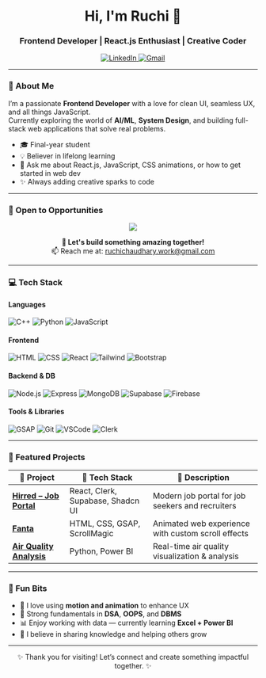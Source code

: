 <h1 align="center">Hi, I'm Ruchi 👋</h1>
<h3 align="center">Frontend Developer | React.js Enthusiast | Creative Coder</h3>

<p align="center">
  
  <a href="https://www.linkedin.com/in/ruchi-302a5a21b/" target="_blank">
    <img alt="LinkedIn" src="https://img.shields.io/badge/LinkedIn-Connect-blue?style=for-the-badge&logo=linkedin&logoColor=white" />
  </a>
  <a href="mailto:ruchichaudhary.work@gmail.com">
    <img alt="Gmail" src="https://img.shields.io/badge/Email-Contact_Me-D14836?style=for-the-badge&logo=gmail&logoColor=white" />
  </a>
</p>

---

### 🌟 About Me

I’m a passionate **Frontend Developer** with a love for clean UI, seamless UX, and all things JavaScript.  
Currently exploring the world of **AI/ML**, **System Design**, and building full-stack web applications that solve real problems.

- 🎓 Final-year student  
- 💡 Believer in lifelong learning  
- 💬 Ask me about React.js, JavaScript, CSS animations, or how to get started in web dev  
- ✨ Always adding creative sparks to code

---

### 💼 Open to Opportunities

<p align="center">
  <img src="https://readme-typing-svg.herokuapp.com?font=Fira+Code&pause=1000&center=true&vCenter=true&width=450&lines=🚀+Actively+Seeking+Frontend+Roles!;🌱+Available+for+Internships+and+Freelance+Projects" />
</p>

<p align="center">
  <b>👋 Let's build something amazing together!</b><br>
  📫 Reach me at: <a href="mailto:ruchichaudhary.work@gmail.com">ruchichaudhary.work@gmail.com</a>
</p>

---

### 💻 Tech Stack

#### Languages
![C++](https://img.shields.io/badge/C++-00599C?style=flat&logo=cplusplus&logoColor=white)
![Python](https://img.shields.io/badge/Python-3776AB?style=flat&logo=python&logoColor=white)
![JavaScript](https://img.shields.io/badge/JavaScript-F7DF1E?style=flat&logo=javascript&logoColor=black)

#### Frontend
![HTML](https://img.shields.io/badge/HTML5-E34F26?style=flat&logo=html5&logoColor=white)
![CSS](https://img.shields.io/badge/CSS3-1572B6?style=flat&logo=css3&logoColor=white)
![React](https://img.shields.io/badge/React-20232A?style=flat&logo=react&logoColor=61DAFB)
![Tailwind](https://img.shields.io/badge/Tailwind_CSS-38B2AC?style=flat&logo=tailwind-css&logoColor=white)
![Bootstrap](https://img.shields.io/badge/Bootstrap-563D7C?style=flat&logo=bootstrap&logoColor=white)

#### Backend & DB
![Node.js](https://img.shields.io/badge/Node.js-339933?style=flat&logo=nodedotjs&logoColor=white)
![Express](https://img.shields.io/badge/Express.js-000000?style=flat&logo=express&logoColor=white)
![MongoDB](https://img.shields.io/badge/MongoDB-4EA94B?style=flat&logo=mongodb&logoColor=white)
![Supabase](https://img.shields.io/badge/Supabase-3ECF8E?style=flat&logo=supabase&logoColor=white)
![Firebase](https://img.shields.io/badge/Firebase-FFCA28?style=flat&logo=firebase&logoColor=black)

#### Tools & Libraries
![GSAP](https://img.shields.io/badge/GSAP-88CE02?style=flat&logo=greensock&logoColor=white)
![Git](https://img.shields.io/badge/Git-F05032?style=flat&logo=git&logoColor=white)
![VSCode](https://img.shields.io/badge/VS_Code-007ACC?style=flat&logo=visual-studio-code&logoColor=white)
![Clerk](https://img.shields.io/badge/Clerk-3E2B8F?style=flat&logo=clerk&logoColor=white)

---

### 🚀 Featured Projects

| 🧩 Project | 🔧 Tech Stack | 🌟 Description |
|-----------|----------------|----------------|
| [**Hirred – Job Portal**](https://pro-hire.vercel.app/) | React, Clerk, Supabase, Shadcn UI | Modern job portal for job seekers and recruiters |
| [**Fanta**](https://fantaweb.netlify.app/) | HTML, CSS, GSAP, ScrollMagic | Animated web experience with custom scroll effects |
| [**Air Quality Analysis**](https://github.com/Ruchi2002/Air-Quality-Analysis) | Python, Power BI | Real-time air quality visualization & analysis |

---

### 🌱 Fun Bits

- 🎨 I love using **motion and animation** to enhance UX
- 🧠 Strong fundamentals in **DSA**, **OOPS**, and **DBMS**
- 📊 Enjoy working with data — currently learning **Excel + Power BI**
- 📌 I believe in sharing knowledge and helping others grow

---

<div align="center">
  ✨ Thank you for visiting! Let’s connect and create something impactful together. ✨  
</div>
